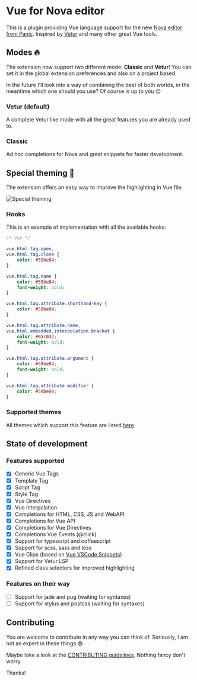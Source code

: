 # Vue for Nova editor

This is a plugin providing Vue language support for the new [Nova editor from Panic](https://panic.com/nova/). Inspired by [Vetur](https://github.com/vuejs/vetur) and many other great Vue tools.

## Modes 🔥

The extension now support two different mode: **Classic** and **Vetur**! You can set it in the global extension preferences and also on a project based.

In the future I'll look into a way of combining the best of both worlds, in the meantime which one should you use? Of course is up to you 😉

### Vetur (default)

A complete Vetur like mode with all the great features you are already used to.

### Classic

Ad hoc completions for Nova and great snippets for faster development.

## Special theming 🎨

The extension offers an easy way to improve the highlighting in Vue file.

![Special theming](https://raw.githubusercontent.com/tommasongr/nova-vue/master/Vue.novaextension/Images/docs-special_theming-01.png)

### Hooks

This is an example of implementation with all the available hooks:

```css
/* Vue */

vue.html.tag.open,
vue.html.tag.close {
    color: #59be84;
}

vue.html.tag.name {
    color: #59be84;
    font-weight: bold;
}

vue.html.tag.attribute.shorthand-key {
    color: #59be84;
}

vue.html.tag.attribute.name,
vue.html.embedded.interpolation.bracket {
    color: #65c032;
    font-weight: bold;
}

vue.html.tag.attribute.argument {
    color: #59be84;
    font-weight: bold;
}

vue.html.tag.attribute.modifier {
    color: #59be84;
}
```

### Supported themes

All themes which support this feature are listed [here](https://github.com/tommasongr/nova-vue/blob/master/THEMES.md#supported-themes).

## State of development

### Features supported

-   [x] Generic Vue Tags
-   [x] Template Tag
-   [x] Script Tag
-   [x] Style Tag
-   [x] Vue Directives
-   [x] Vue Interpolation
-   [x] Completions for HTML, CSS, JS and WebAPI
-   [x] Completions for Vue API
-   [x] Completions for Vue Directives
-   [x] Completions Vue Events (@click)
-   [x] Support for typescript and coffeescript
-   [x] Support for scss, sass and less
-   [x] Vue Clips (based on [Vue VSCode Snippets](https://github.com/sdras/vue-vscode-snippets))
-   [x] Support for Vetur LSP
-   [x] Refined class selectors for improved highlighting

### Features on their way

-   [ ] Support for jade and pug (waiting for syntaxes)
-   [ ] Support for stylus and postcss (waiting for syntaxes)

## Contributing

You are welcome to contribute in any way you can think of. Seriously, I am not an expert in these things 😅.

Maybe take a look at the [CONTRIBUTING guidelines](./CONTRIBUTING.md). Nothing fancy don't worry.

Thanks!
